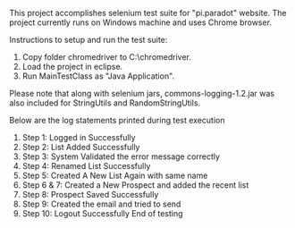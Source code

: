 This project accomplishes selenium test suite for "pi.paradot" website. The project currently runs on Windows machine and uses Chrome browser.

Instructions to setup and run the test suite:

1. Copy folder chromedriver to C:\chromedriver.
2. Load the project in eclipse.
3. Run MainTestClass as "Java Application".

Please note that along with selenium jars, commons-logging-1.2.jar was also included for StringUtils and RandomStringUtils.

Below are the log statements printed during test execution

1. Step 1: Logged in Successfully 
2. Step 2: List Added Successfully 
3. Step 3: System Validated the error message correctly 
4. Step 4: Renamed List Successfully 
5. Step 5: Created A New List Again with same name 
6. Step 6 & 7: Created a New Prospect and added the recent list 
7. Step 8: Prospect Saved Successfully 
8. Step 9: Created the email and tried to send 
9. Step 10: Logout Successfully End of testing
